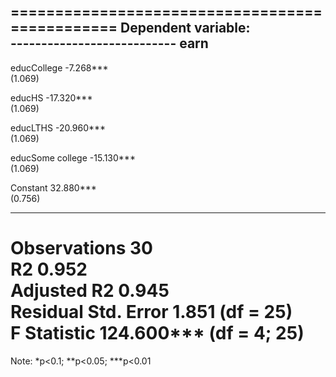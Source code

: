 
===============================================
                        Dependent variable:    
                    ---------------------------
                               earn            
-----------------------------------------------
educCollege                  -7.268***         
                              (1.069)          
                                               
educHS                      -17.320***         
                              (1.069)          
                                               
educLTHS                    -20.960***         
                              (1.069)          
                                               
educSome college            -15.130***         
                              (1.069)          
                                               
Constant                     32.880***         
                              (0.756)          
                                               
-----------------------------------------------
Observations                    30             
R2                             0.952           
Adjusted R2                    0.945           
Residual Std. Error       1.851 (df = 25)      
F Statistic           124.600*** (df = 4; 25)  
===============================================
Note:               *p<0.1; **p<0.05; ***p<0.01
